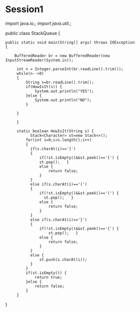 # Session1
import java.io.*;
import java.util.*;


public class StackQueue 
{
	
    public static void main(String[] args) throws IOException
    {
    	
        BufferedReader br = new BufferedReader(new InputStreamReader(System.in));
     
         int n = Integer.parseInt(br.readLine().trim());
         while(n-->0) 
         {
             String s=br.readLine().trim();
             if(HowIsIt(s)) {
            	 System.out.println("YES");
             }else {
            	 System.out.println("NO");
             }
               
         }
        	 
         }

         static boolean HowIsIt(String s) {
        	   Stack<Character> st=new Stack<>();
        	 for(int i=0;i<s.length();i++)
             {
          	   if(s.charAt(i)==']') 
          	   {
          		   if(!st.isEmpty()&&st.peek()=='[') {
          		   st.pop();   }
          		   else {
          			   return false;
          		   }
          	   }
          	   else if(s.charAt(i)==')') 
          	   {
          		   if(!st.isEmpty()&&st.peek()=='(') {
          			 st.pop();   }
          		   else {
          			   return false;
          		   }
          	   }
          	   else if(s.charAt(i)=='}') 
        	   {
        		   if(!st.isEmpty()&&st.peek()=='{') {
        			   st.pop();   }
        		   else {
        			   return false;
        		   }
        	   }
          	   else {
          		   st.push(s.charAt(i));
          	   }
             }
        	 if(st.isEmpty()) {
        		 return true;
        	 }else {
        		 return false;
        	 }
         }
       
}
